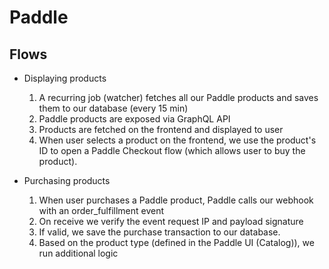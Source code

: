 # Paddle

## Flows

- Displaying products

  1. A recurring job (watcher) fetches all our Paddle products and saves them to our database (every 15 min)
  2. Paddle products are exposed via GraphQL API
  3. Products are fetched on the frontend and displayed to user
  4. When user selects a product on the frontend, we use the product's ID
     to open a Paddle Checkout flow (which allows user to buy the product).

- Purchasing products
  1. When user purchases a Paddle product, Paddle calls our webhook with an order_fulfillment event
  2. On receive we verify the event request IP and payload signature
  3. If valid, we save the purchase transaction to our database.
  4. Based on the product type (defined in the Paddle UI (Catalog)), we run additional logic

